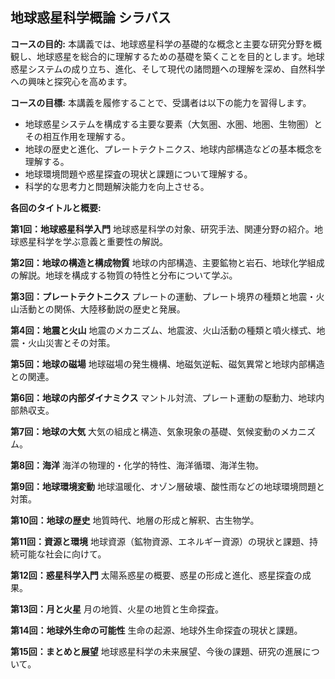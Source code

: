## 地球惑星科学概論 シラバス

**コースの目的:** 本講義では、地球惑星科学の基礎的な概念と主要な研究分野を概観し、地球惑星を総合的に理解するための基礎を築くことを目的とします。地球惑星システムの成り立ち、進化、そして現代の諸問題への理解を深め、自然科学への興味と探究心を高めます。

**コースの目標:**  本講義を履修することで、受講者は以下の能力を習得します。
* 地球惑星システムを構成する主要な要素（大気圏、水圏、地圏、生物圏）とその相互作用を理解する。
* 地球の歴史と進化、プレートテクトニクス、地球内部構造などの基本概念を理解する。
* 地球環境問題や惑星探査の現状と課題について理解する。
* 科学的な思考力と問題解決能力を向上させる。


**各回のタイトルと概要:**

**第1回：地球惑星科学入門**
地球惑星科学の対象、研究手法、関連分野の紹介。地球惑星科学を学ぶ意義と重要性の解説。

**第2回：地球の構造と構成物質**
地球の内部構造、主要鉱物と岩石、地球化学組成の解説。地球を構成する物質の特性と分布について学ぶ。

**第3回：プレートテクトニクス**
プレートの運動、プレート境界の種類と地震・火山活動との関係、大陸移動説の歴史と発展。

**第4回：地震と火山**
地震のメカニズム、地震波、火山活動の種類と噴火様式、地震・火山災害とその対策。

**第5回：地球の磁場**
地球磁場の発生機構、地磁気逆転、磁気異常と地球内部構造との関連。

**第6回：地球の内部ダイナミクス**
マントル対流、プレート運動の駆動力、地球内部熱収支。

**第7回：地球の大気**
大気の組成と構造、気象現象の基礎、気候変動のメカニズム。

**第8回：海洋**
海洋の物理的・化学的特性、海洋循環、海洋生物。

**第9回：地球環境変動**
地球温暖化、オゾン層破壊、酸性雨などの地球環境問題と対策。

**第10回：地球の歴史**
地質時代、地層の形成と解釈、古生物学。

**第11回：資源と環境**
地球資源（鉱物資源、エネルギー資源）の現状と課題、持続可能な社会に向けて。

**第12回：惑星科学入門**
太陽系惑星の概要、惑星の形成と進化、惑星探査の成果。

**第13回：月と火星**
月の地質、火星の地質と生命探査。

**第14回：地球外生命の可能性**
生命の起源、地球外生命探査の現状と課題。

**第15回：まとめと展望**
地球惑星科学の未来展望、今後の課題、研究の進展について。


